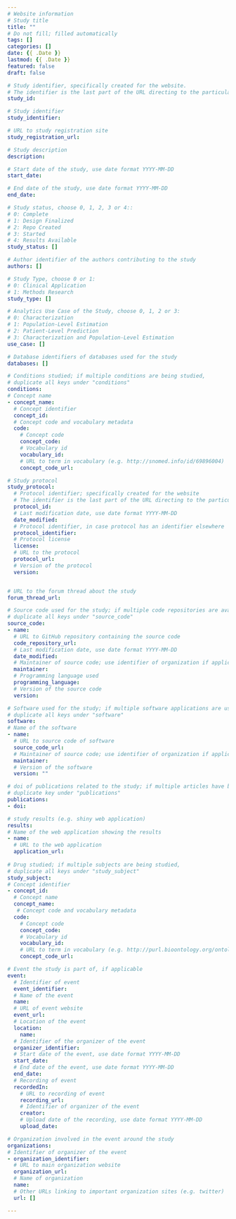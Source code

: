 ```yaml
---
# Website information
# Study title
title: ""
# Do not fill; filled automatically
tags: []
categories: []
date: {{ .Date }}
lastmod: {{ .Date }}
featured: false
draft: false

# Study identifier, specifically created for the website.
# The identifier is the last part of the URL directing to the particular study
study_id: 

# Study identifier 
study_identifier: 

# URL to study registration site
study_registration_url:

# Study description
description:  

# Start date of the study, use date format YYYY-MM-DD
start_date:

# End date of the study, use date format YYYY-MM-DD
end_date: 

# Study status, choose 0, 1, 2, 3 or 4:: 
# 0: Complete
# 1: Design Finalized
# 2: Repo Created
# 3: Started
# 4: Results Available
study_status: []

# Author identifier of the authors contributing to the study
authors: []

# Study Type, choose 0 or 1:
# 0: Clinical Application
# 1: Methods Research
study_type: []

# Analytics Use Case of the Study, choose 0, 1, 2 or 3:
# 0: Characterization
# 1: Population-Level Estimation
# 2: Patient-Level Prediction
# 3: Characterization and Population-Level Estimation
use_case: []

# Database identifiers of databases used for the study
databases: []

# Conditions studied; if multiple conditions are being studied,
# duplicate all keys under "conditions"
conditions:
# Concept name
- concept_name:
  # Concept identifier
  concept_id:
  # Concept code and vocabulary metadata
  code: 
    # Concept code
    concept_code: 
    # Vocabulary id
    vocabulary_id: 
    # URL to term in vocabulary (e.g. http://snomed.info/id/69896004)
    concept_code_url: 

# Study protocol
study_protocol:
  # Protocol identifier; specifically created for the website
  # The identifier is the last part of the URL directing to the particular study protocol
  protocol_id: 
  # Last modification date, use date format YYYY-MM-DD
  date_modified:
  # Protocol identifier, in case protocol has an identifier elsewhere 
  protocol_identifier: 
  # Protocol license
  license:
  # URL to the protocol
  protocol_url:
  # Version of the protocol 
  version: 


# URL to the forum thread about the study
forum_thread_url: 

# Source code used for the study; if multiple code repositories are available, 
# duplicate all keys under "source_code"
source_code:
- name:
  # URL to GitHub repository containing the source code
  code_repository_url: 
  # Last modification date, use date format YYYY-MM-DD
  date_modified: 
  # Maintainer of source code; use identifier of organization if applicable
  maintainer: 
  # Programming language used
  programming_language: 
  # Version of the source code
  version: 

# Software used for the study; if multiple software applications are used
# duplicate all keys under "software"
software:
# Name of the software
- name:
  # URL to source code of software
  source_code_url:
  # Maintainer of source code; use identifier of organization if applicable.
  maintainer: 
  # Version of the software
  version: ""

# doi of publications related to the study; if multiple articles have been published,
# duplicate key under "publications"
publications:
- doi:

# study results (e.g. shiny web application)
results:
# Name of the web application showing the results
- name:
  # URL to the web application
  application_url:
 
# Drug studied; if multiple subjects are being studied,
# duplicate all keys under "study_subject"
study_subject: 
# Concept identifier
- concept_id:
  # Concept name 
  concept_name:
   # Concept code and vocabulary metadata
  code:
    # Concept code
    concept_code:
    # Vocabulary id 
    vocabulary_id: 
    # URL to term in vocabulary (e.g. http://purl.bioontology.org/ontology/RXNORM/5521)
    concept_code_url: 

# Event the study is part of, if applicable
event:
  # Identifier of event
  event_identifier: 
  # Name of the event
  name: 
  # URL of event website
  event_url:
  # Location of the event
  location:
    name:
  # Identifier of the organizer of the event
  organizer_identifier: 
  # Start date of the event, use date format YYYY-MM-DD
  start_date: 
  # End date of the event, use date format YYYY-MM-DD
  end_date:
  # Recording of event 
  recordedIn:
    # URL to recording of event
    recording_url:
    # Identifier of organizer of the event
    creator:
    # Upload date of the recording, use date format YYYY-MM-DD
    upload_date:

# Organization involved in the event around the study
organizations:
# Identifier of organizer of the event
- organization_identifier: 
  # URL to main organization website
  organization_url: 
  # Name of organization
  name: 
  # Other URLs linking to important organization sites (e.g. twitter)
  url: []

---
```


